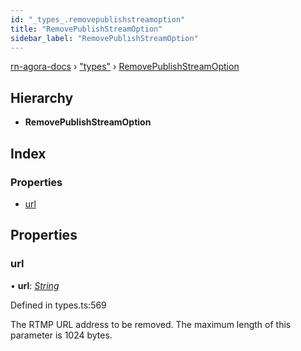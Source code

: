 ```yaml
---
id: "_types_.removepublishstreamoption"
title: "RemovePublishStreamOption"
sidebar_label: "RemovePublishStreamOption"
---
```


[rn-agora-docs](../globals.md) › ["types"](../modules/_types_.md) › [RemovePublishStreamOption](_types_.removepublishstreamoption.md)

## Hierarchy

* **RemovePublishStreamOption**

## Index

### Properties

* [url](_types_.removepublishstreamoption.md#url)

## Properties

###  url

• **url**: *[String](../modules/_types_.md#string)*

Defined in types.ts:569

The RTMP URL address to be removed. The maximum length of this parameter is 1024 bytes.

